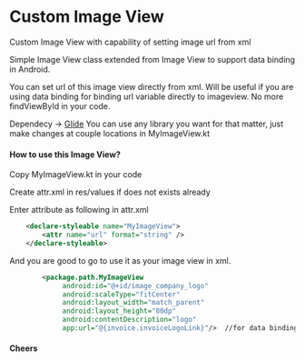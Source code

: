 # Custom Image View
Custom Image View with capability of setting image url from xml

Simple Image View class extended from Image View to support data binding in Android.

You can set url of this image view directly from xml. Will be useful if you are using data binding for binding url variable directly to imageview. No more findViewById in your code.

Dependecy -> [Glide](https://github.com/bumptech/glide) 
You can use any library you want for that matter, just make changes at couple locations in MyImageView.kt

#### How to use this Image View?

Copy MyImageView.kt in your code

Create attr.xml in res/values if does not exists already

Enter attribute as following in attr.xml

```xml
    <declare-styleable name="MyImageView">
        <attr name="url" format="string" />
    </declare-styleable>
```

And you are good to go to use it as your image view in xml.

```xml
        <package.path.MyImageView
             android:id="@+id/image_company_logo"
             android:scaleType="fitCenter"
             android:layout_width="match_parent"
             android:layout_height="80dp"
             android:contentDescription="logo"
             app:url="@{invoice.invoiceLogoLink}"/>  //for data binding purpose
```

#### Cheers
